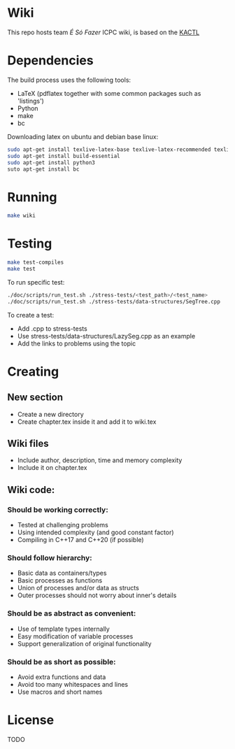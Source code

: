 # Wiki

This repo hosts team *É Só Fazer* ICPC wiki, is based on the [KACTL](https://github.com/kth-competitive-programming/kactl)

# Dependencies
The build process uses the following tools:  
- LaTeX (pdflatex together with some common packages such as 'listings')
- Python	
- make
- bc

Downloading latex on ubuntu and debian base linux:
```sh
sudo apt-get install texlive-latex-base texlive-latex-recommended texlive-latex-extra
sudo apt-get install build-essential
sudo apt-get install python3
suto apt-get install bc
```

# Running

```sh
make wiki
```

# Testing

```sh
make test-compiles
make test
```
To run specific test:
```sh
./doc/scripts/run_test.sh ./stress-tests/<test_path>/<test_name>
./doc/scripts/run_test.sh ./stress-tests/data-structures/SegTree.cpp
```

To create a test:
- Add <filename>.cpp to stress-tests
- Use stress-tests/data-structures/LazySeg.cpp as an example
- Add the links to problems using the topic

# Creating

## New section
- Create a new directory
- Create chapter.tex inside it and add it to wiki.tex

## Wiki files
- Include author, description, time and memory complexity
- Include it on chapter.tex

## Wiki code:
### Should be working correctly:
- Tested at challenging problems
- Using intended complexity (and good constant factor)
- Compiling in C++17 and C++20 (if possible)
### Should follow hierarchy:
- Basic data as containers/types
- Basic processes as functions
- Union of processes and/or data as structs
- Outer processes should not worry about inner's details
### Should be as abstract as convenient:
- Use of template types internally
- Easy modification of variable processes
- Support generalization of original functionality
### Should be as short as possible:
- Avoid extra functions and data
- Avoid too many whitespaces and lines
- Use macros and short names

# License
TODO
